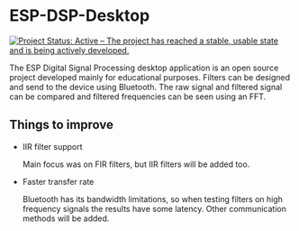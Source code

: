 # ESP-DSP-Desktop
[![Project Status: Active – The project has reached a stable, usable state and is being actively developed.](https://www.repostatus.org/badges/latest/active.svg)](https://www.repostatus.org/#active)

The ESP Digital Signal Processing desktop application is an open source project developed mainly for educational purposes. Filters can be designed and send to the device using Bluetooth. The raw signal and filtered signal can be compared and filtered frequencies can be seen using an FFT.

## Things to improve

- IIR filter support

  Main focus was on FIR filters, but IIR filters will be added too.

- Faster transfer rate
  
  Bluetooth has its bandwidth limitations, so when testing filters on high frequency signals the results have some latency. Other communication methods will be added.
